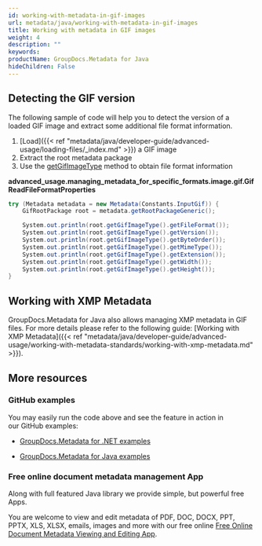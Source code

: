 ```yaml
---
id: working-with-metadata-in-gif-images
url: metadata/java/working-with-metadata-in-gif-images
title: Working with metadata in GIF images
weight: 4
description: ""
keywords: 
productName: GroupDocs.Metadata for Java
hideChildren: False
---
```

## Detecting the GIF version

The following sample of code will help you to detect the version of a loaded GIF image and extract some additional file format information.

1.  [Load]({{< ref "metadata/java/developer-guide/advanced-usage/loading-files/_index.md" >}}) a GIF image
2.  Extract the root metadata package
3.  Use the [getGifImageType](https://apireference.groupdocs.com/metadata/java/com.groupdocs.metadata.core/GifRootPackage#getGifImageType()) method to obtain file format information

**advanced\_usage.managing\_metadata\_for\_specific\_formats.image.gif.GifReadFileFormatProperties**

```csharp
try (Metadata metadata = new Metadata(Constants.InputGif)) {
	GifRootPackage root = metadata.getRootPackageGeneric();

	System.out.println(root.getGifImageType().getFileFormat());
	System.out.println(root.getGifImageType().getVersion());
	System.out.println(root.getGifImageType().getByteOrder());
	System.out.println(root.getGifImageType().getMimeType());
	System.out.println(root.getGifImageType().getExtension());
	System.out.println(root.getGifImageType().getWidth());
	System.out.println(root.getGifImageType().getHeight());
}
```

## Working with XMP Metadata

GroupDocs.Metadata for Java also allows managing XMP metadata in GIF files. For more details please refer to the following guide: [Working with XMP Metadata]({{< ref "metadata/java/developer-guide/advanced-usage/working-with-metadata-standards/working-with-xmp-metadata.md" >}}).

## More resources

### GitHub examples

You may easily run the code above and see the feature in action in our GitHub examples:

*   [GroupDocs.Metadata for .NET examples](https://github.com/groupdocs-metadata/GroupDocs.Metadata-for-.NET)
    
*   [GroupDocs.Metadata for Java examples](https://github.com/groupdocs-metadata/GroupDocs.Metadata-for-Java)
    

### Free online document metadata management App

Along with full featured Java library we provide simple, but powerful free Apps.

You are welcome to view and edit metadata of PDF, DOC, DOCX, PPT, PPTX, XLS, XLSX, emails, images and more with our free online [Free Online Document Metadata Viewing and Editing App](https://products.groupdocs.app/metadata).

